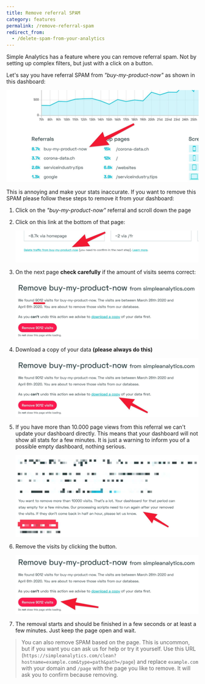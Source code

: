 ```yaml
---
title: Remove referral SPAM
category: features
permalink: /remove-referral-spam
redirect_from:
  - /delete-spam-from-your-analytics
---
```


Simple Analytics has a feature where you can remove referral spam. Not by setting up complex filters, but just with a click on a button.

Let's say you have referral SPAM from _"buy-my-product-now"_ as shown in this dashboard:

<img class="border" src="/images/spam-overview.jpg" alt="Overview of a SPAM referral">

This is annoying and make your stats inaccurate. If you want to remove this SPAM please follow these steps to remove it from your dashboard:

1. Click on the _"buy-my-product-now"_ referral and scroll down the page

1. Click on this link at the bottom of that page:

   <img class="border" src="/images/spam-click-on-link.jpg" alt="Click on this link to go to SPAM referral screen">

1. On the next page **check carefully** if the amount of visits seems correct:

   <img class="border" src="/images/spam-verify.jpg" alt="Verify amount of visits">

1. Download a copy of your data **(please always do this)**

   <img class="border" src="/images/spam-download-a-copy.jpg" alt="Download a copy of your data first">

1. If you have more than 10.000 page views from this referral we can't update your dashboard directly. This means that your dashboard will not show all stats for a few minutes. It is just a warning to inform you of a possible empty dashboard, nothing serious.

   <img class="border" src="/images/spam-more-than-10000.jpg" alt="More than 10.000 page views">

1. Remove the visits by clicking the button.

   <img class="border" src="/images/spam-confirm.jpg" alt="Confirm the removal of SPAM referrals">

1. The removal starts and should be finished in a few seconds or at least a few minutes. Just keep the page open and wait.

> You can also remove SPAM based on the page. This is uncommon, but if you want you can ask us for help or try it yourself. Use this URL (`https://simpleanalytics.com/clean?hostname=example.com&type=path&path=/page`) and replace `example.com` with your domain and `/page` with the page you like to remove. It will ask you to confirm because removing.
